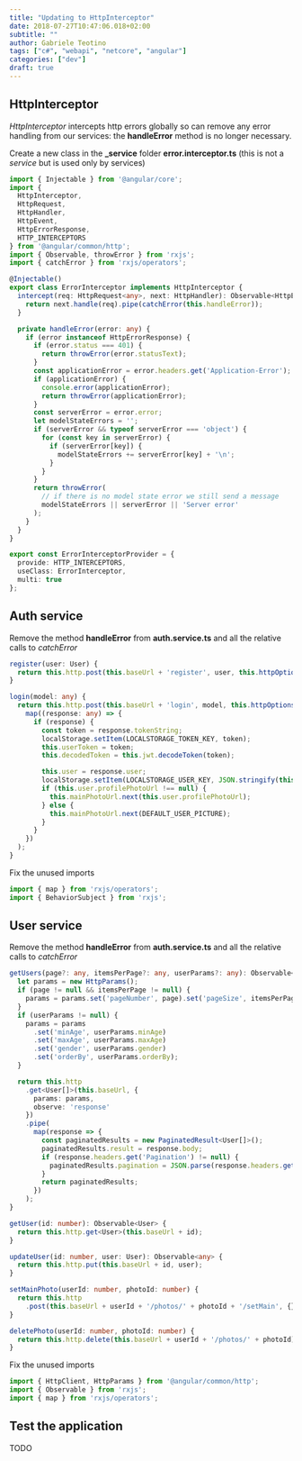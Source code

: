 ```yaml
---
title: "Updating to HttpInterceptor"
date: 2018-07-27T10:47:06.018+02:00
subtitle: ""
author: Gabriele Teotino
tags: ["c#", "webapi", "netcore", "angular"]
categories: ["dev"]
draft: true
---
```


<!--more-->

## HttpInterceptor

*HttpInterceptor* intercepts http errors globally so can remove any error handling from our services: the **handleError** method is no longer necessary.

Create a new class in the **_service** folder **error.interceptor.ts** (this is not a *service* but is used only by services)

```typescript
import { Injectable } from '@angular/core';
import {
  HttpInterceptor,
  HttpRequest,
  HttpHandler,
  HttpEvent,
  HttpErrorResponse,
  HTTP_INTERCEPTORS
} from '@angular/common/http';
import { Observable, throwError } from 'rxjs';
import { catchError } from 'rxjs/operators';

@Injectable()
export class ErrorInterceptor implements HttpInterceptor {
  intercept(req: HttpRequest<any>, next: HttpHandler): Observable<HttpEvent<any>> {
    return next.handle(req).pipe(catchError(this.handleError));
  }

  private handleError(error: any) {
    if (error instanceof HttpErrorResponse) {
      if (error.status === 401) {
        return throwError(error.statusText);
      }
      const applicationError = error.headers.get('Application-Error');
      if (applicationError) {
        console.error(applicationError);
        return throwError(applicationError);
      }
      const serverError = error.error;
      let modelStateErrors = '';
      if (serverError && typeof serverError === 'object') {
        for (const key in serverError) {
          if (serverError[key]) {
            modelStateErrors += serverError[key] + '\n';
          }
        }
      }
      return throwError(
        // if there is no model state error we still send a message
        modelStateErrors || serverError || 'Server error'
      );
    }
  }
}

export const ErrorInterceptorProvider = {
  provide: HTTP_INTERCEPTORS,
  useClass: ErrorInterceptor,
  multi: true
};
```

## Auth service

Remove the method **handleError** from **auth.service.ts** and all the relative calls to *catchError*

```typescript
register(user: User) {
  return this.http.post(this.baseUrl + 'register', user, this.httpOptions());
}

login(model: any) {
  return this.http.post(this.baseUrl + 'login', model, this.httpOptions()).pipe(
    map((response: any) => {
      if (response) {
        const token = response.tokenString;
        localStorage.setItem(LOCALSTORAGE_TOKEN_KEY, token);
        this.userToken = token;
        this.decodedToken = this.jwt.decodeToken(token);

        this.user = response.user;
        localStorage.setItem(LOCALSTORAGE_USER_KEY, JSON.stringify(this.user));
        if (this.user.profilePhotoUrl !== null) {
          this.mainPhotoUrl.next(this.user.profilePhotoUrl);
        } else {
          this.mainPhotoUrl.next(DEFAULT_USER_PICTURE);
        }
      }
    })
  );
}
```

Fix the unused imports

```typescript
import { map } from 'rxjs/operators';
import { BehaviorSubject } from 'rxjs';
```

## User service

Remove the method **handleError** from **auth.service.ts** and all the relative calls to *catchError*

```typescript
getUsers(page?: any, itemsPerPage?: any, userParams?: any): Observable<PaginatedResult<User[]>> {
  let params = new HttpParams();
  if (page != null && itemsPerPage != null) {
    params = params.set('pageNumber', page).set('pageSize', itemsPerPage);
  }
  if (userParams != null) {
    params = params
      .set('minAge', userParams.minAge)
      .set('maxAge', userParams.maxAge)
      .set('gender', userParams.gender)
      .set('orderBy', userParams.orderBy);
  }

  return this.http
    .get<User[]>(this.baseUrl, {
      params: params,
      observe: 'response'
    })
    .pipe(
      map(response => {
        const paginatedResults = new PaginatedResult<User[]>();
        paginatedResults.result = response.body;
        if (response.headers.get('Pagination') != null) {
          paginatedResults.pagination = JSON.parse(response.headers.get('Pagination'));
        }
        return paginatedResults;
      })
    );
}

getUser(id: number): Observable<User> {
  return this.http.get<User>(this.baseUrl + id);
}

updateUser(id: number, user: User): Observable<any> {
  return this.http.put(this.baseUrl + id, user);
}

setMainPhoto(userId: number, photoId: number) {
  return this.http
    .post(this.baseUrl + userId + '/photos/' + photoId + '/setMain', {});
}

deletePhoto(userId: number, photoId: number) {
  return this.http.delete(this.baseUrl + userId + '/photos/' + photoId);
}
```

Fix the unused imports

```typescript
import { HttpClient, HttpParams } from '@angular/common/http';
import { Observable } from 'rxjs';
import { map } from 'rxjs/operators';
```

## Test the application

TODO
